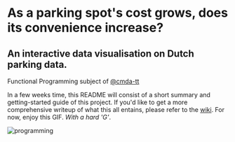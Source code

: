 # As a parking spot's cost grows, does its convenience increase?

## An interactive data visualisation on Dutch parking data.

Functional Programming subject of [@cmda-tt](https://github.com/cmda-tt)

In a few weeks time, this README will consist of a short summary and getting-started guide of this project. If you'd like to get a more comprehensive writeup of what this all entains, please refer to the [wiki](https://github.com/didiercatz/functional-programming/wiki). For now, enjoy this GIF. _With a hard 'G'_.

<img src="https://media.giphy.com/media/Wsju5zAb5kcOfxJV9i/giphy.gif" alt="programming">
